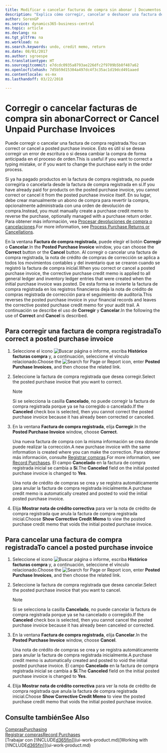 ```yaml
---
title: Modificar o cancelar facturas de compra sin abonar | Documentos de Microsoft
description: "Explica cómo corregir, cancelar o deshacer una factura de compra registrada y crear automáticamente una nota de crédito de compra."
author: SorenGP
ms.service: dynamics365-business-central
ms.topic: article
ms.devlang: na
ms.tgt_pltfrm: na
ms.workload: na
ms.search.keywords: undo, credit memo, return
ms.date: 08/01/2017
ms.author: sgroespe
ms.translationtype: HT
ms.sourcegitcommit: e7dcdc0935a8793ae226dfc2f9709b5b8f487a62
ms.openlocfilehash: 7d5b59d15304a497dc4f3c35ac1d19dcd491aaed
ms.contentlocale: es-mx
ms.lasthandoff: 03/22/2018

---
```

# <a name="correct-or-cancel-unpaid-purchase-invoices"></a><span data-ttu-id="e791c-103">Corregir o cancelar facturas de compra sin abonar</span><span class="sxs-lookup"><span data-stu-id="e791c-103">Correct or Cancel Unpaid Purchase Invoices</span></span>
<span data-ttu-id="e791c-104">Puede corregir o cancelar una factura de compra registrada.</span><span class="sxs-lookup"><span data-stu-id="e791c-104">You can correct or cancel a posted purchase invoice.</span></span> <span data-ttu-id="e791c-105">Esto es útil si se desea corregir un error de escritura o si desea cambiar la compra de forma anticipada en el proceso de orden.</span><span class="sxs-lookup"><span data-stu-id="e791c-105">This is useful if you want to correct a typing mistake, or if you want to change the purchase early in the order process.</span></span>

<span data-ttu-id="e791c-106">Si ya ha pagado productos en la factura de compra registrada, no puede corregirla o cancelarla desde la factura de compra registrada en sí.</span><span class="sxs-lookup"><span data-stu-id="e791c-106">If you have already paid for products on the posted purchase invoice, you cannot correct or cancel it from the posted purchase invoice itself.</span></span> <span data-ttu-id="e791c-107">En su lugar, debe crear manualmente un abono de compra para revertir la compra, opcionalmente administrada con una orden de devolución de compra.</span><span class="sxs-lookup"><span data-stu-id="e791c-107">Instead, you must manually create a purchase credit memo to reverse the purchase, optionally managed with a purchase return order.</span></span> <span data-ttu-id="e791c-108">Para obtener más información, vea [Procesar devoluciones de compra o cancelaciones](purchasing-how-process-purchase-returns-cancellations.md).</span><span class="sxs-lookup"><span data-stu-id="e791c-108">For more information, see [Process Purchase Returns or Cancellations](purchasing-how-process-purchase-returns-cancellations.md).</span></span>

<span data-ttu-id="e791c-109">En la ventana **Factura de compra registrada**, puede elegir el botón **Corregir** o **Cancelar**.</span><span class="sxs-lookup"><span data-stu-id="e791c-109">In the **Posted Purchase Invoice** window, you can choose the **Correct** button or the **Cancel** button.</span></span> <span data-ttu-id="e791c-110">Al corregir o cancelar una factura de compra registrada, la nota de crédito de compras de corrección se aplica a todos los movimientos contables y del inventario que se crearon cuando se registró la factura de compra inicial.</span><span class="sxs-lookup"><span data-stu-id="e791c-110">When you correct or cancel a posted purchase invoice, the corrective purchase credit memo is applied to all general ledger and inventory ledger entries that were created when the initial purchase invoice was posted.</span></span> <span data-ttu-id="e791c-111">De esta forma se invierte la factura de compra registrada en los registros financieros deja la nota de crédito de compras registrada de corrección para el seguimiento de auditoria.</span><span class="sxs-lookup"><span data-stu-id="e791c-111">This reverses the posted purchase invoice in your financial records and leaves the corrective posted purchase credit memo for your audit trail.</span></span> <span data-ttu-id="e791c-112">A continuación se describe el uso de **Corregir** y **Cancelar**.</span><span class="sxs-lookup"><span data-stu-id="e791c-112">In the following the use of **Correct** and **Cancel** is described.</span></span>

## <a name="to-correct-a-posted-purchase-invoice"></a><span data-ttu-id="e791c-113">Para corregir una factura de compra registrada</span><span class="sxs-lookup"><span data-stu-id="e791c-113">To correct a posted purchase invoice</span></span>
1. <span data-ttu-id="e791c-114">Seleccione el icono ![Buscar página o informe](media/ui-search/search_small.png "icono Buscar página o informe"), escriba **Histórico facturas compra** y, a continuación, seleccione el vínculo relacionado.</span><span class="sxs-lookup"><span data-stu-id="e791c-114">Choose the ![Search for Page or Report](media/ui-search/search_small.png "Search for Page or Report icon") icon, enter **Posted Purchase Invoices**, and then choose the related link.</span></span>  
2. <span data-ttu-id="e791c-115">Seleccione la factura de compra registrada que desea corregir.</span><span class="sxs-lookup"><span data-stu-id="e791c-115">Select the posted purchase invoice that you want to correct.</span></span>  

    > [!NOTE]  
    >   <span data-ttu-id="e791c-116">Si se selecciona la casilla **Cancelado**, no puede corregir la factura de compra registrada porque ya se ha corregido o cancelado.</span><span class="sxs-lookup"><span data-stu-id="e791c-116">If the **Canceled** check box is selected, then you cannot correct the posted purchase invoice because it has already been corrected or canceled.</span></span>
3. <span data-ttu-id="e791c-117">En la ventana **Factura de compra registrada**, elija **Corregir**.</span><span class="sxs-lookup"><span data-stu-id="e791c-117">In the **Posted Purchase Invoice** window, choose **Correct**.</span></span>

    <span data-ttu-id="e791c-118">Una nueva factura de compra con la misma información se crea donde puede realizar la corrección.</span><span class="sxs-lookup"><span data-stu-id="e791c-118">A new purchase invoice with the same information is created where you can make the correction.</span></span> <span data-ttu-id="e791c-119">Para obtener más información, consulte [Registrar compras](purchasing-how-record-purchases.md).</span><span class="sxs-lookup"><span data-stu-id="e791c-119">For more information, see [Record Purchases](purchasing-how-record-purchases.md).</span></span> <span data-ttu-id="e791c-120">El campo **Cancelado** en la factura de compra registrada inicial se cambia a **Sí**.</span><span class="sxs-lookup"><span data-stu-id="e791c-120">The **Canceled** field on the initial posted purchase invoice is changed to **Yes**.</span></span>

    <span data-ttu-id="e791c-121">Una nota de crédito de compras se crea y se registra automáticamente para anular la factura de compra registrada inicialmente.</span><span class="sxs-lookup"><span data-stu-id="e791c-121">A purchase credit memo is automatically created and posted to void the initial posted purchase invoice.</span></span>
4. <span data-ttu-id="e791c-122">Elija **Mostrar nota de crédito correctiva** para ver la nota de crédito de compra registrada que anula la factura de compra registrada inicial.</span><span class="sxs-lookup"><span data-stu-id="e791c-122">Choose **Show Corrective Credit Memo** to view the posted purchase credit memo that voids the initial posted purchase invoice.</span></span>

## <a name="to-cancel-a-posted-purchase-invoice"></a><span data-ttu-id="e791c-123">Para cancelar una factura de compra registrada</span><span class="sxs-lookup"><span data-stu-id="e791c-123">To cancel a posted purchase invoice</span></span>
1. <span data-ttu-id="e791c-124">Seleccione el icono ![Buscar página o informe](media/ui-search/search_small.png "icono Buscar página o informe"), escriba **Histórico facturas compra** y, a continuación, seleccione el vínculo relacionado.</span><span class="sxs-lookup"><span data-stu-id="e791c-124">Choose the ![Search for Page or Report](media/ui-search/search_small.png "Search for Page or Report icon") icon, enter **Posted Purchase Invoices**, and then choose the related link.</span></span>  
2. <span data-ttu-id="e791c-125">Seleccione la factura de compra registrada que desea cancelar.</span><span class="sxs-lookup"><span data-stu-id="e791c-125">Select the posted purchase invoice that you want to cancel.</span></span>

    > [!NOTE]  
    >   <span data-ttu-id="e791c-126">Si se selecciona la casilla **Cancelado**, no puede cancelar la factura de compra registrada porque ya se ha cancelado o corregido.</span><span class="sxs-lookup"><span data-stu-id="e791c-126">If the **Canceled** check box is selected, then you cannot cancel the posted purchase invoice because it has already been canceled or corrected.</span></span>
3. <span data-ttu-id="e791c-127">En la ventana **Factura de compra registrada**, elija **Cancelar**.</span><span class="sxs-lookup"><span data-stu-id="e791c-127">In the **Posted Purchase Invoice** window, choose **Cancel**.</span></span>

    <span data-ttu-id="e791c-128">Una nota de crédito de compras se crea y se registra automáticamente para anular la factura de compra registrada inicialmente.</span><span class="sxs-lookup"><span data-stu-id="e791c-128">A purchase credit memo is automatically created and posted to void the initial posted purchase invoice.</span></span> <span data-ttu-id="e791c-129">El campo **Cancelado** en la factura de compra registrada inicial se cambia a **Sí**.</span><span class="sxs-lookup"><span data-stu-id="e791c-129">The **Canceled** field on the initial posted purchase invoice is changed to **Yes**.</span></span>
4. <span data-ttu-id="e791c-130">Elija **Mostrar nota de crédito correctiva** para ver la nota de crédito de compra registrada que anula la factura de compra registrada inicial.</span><span class="sxs-lookup"><span data-stu-id="e791c-130">Choose **Show Corrective Credit Memo** to view the posted purchase credit memo that voids the initial posted purchase invoice.</span></span>

## <a name="see-also"></a><span data-ttu-id="e791c-131">Consulte también</span><span class="sxs-lookup"><span data-stu-id="e791c-131">See Also</span></span>
[<span data-ttu-id="e791c-132">Compras</span><span class="sxs-lookup"><span data-stu-id="e791c-132">Purchasing</span></span>](purchasing-manage-purchasing.md)  
[<span data-ttu-id="e791c-133">Registrar compras</span><span class="sxs-lookup"><span data-stu-id="e791c-133">Record Purchases</span></span>](purchasing-how-record-purchases.md)  
<span data-ttu-id="e791c-134">[Trabajar con [!INCLUDE[d365fin](includes/d365fin_md.md)]](ui-work-product.md)</span><span class="sxs-lookup"><span data-stu-id="e791c-134">[Working with [!INCLUDE[d365fin](includes/d365fin_md.md)]](ui-work-product.md)</span></span>

